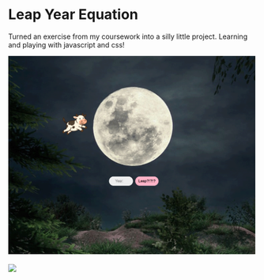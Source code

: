 <h1>Leap Year Equation</h1>
<p>Turned an exercise from my coursework into a silly little project. Learning and playing with javascript and css! </p>
<a href="https://marisavertz.github.io/Leap_Year_Silly/">
  <img src="https://raw.githubusercontent.com/MarisaVertz/Leap_Year_Silly/refs/heads/main/Leap_Year.png" width="500">
</a>
<br><br>
<a href="https://marisavertz.github.io/Leap_Year_Silly/">
  <img src="https://dabuttonfactory.com/button.png?t=View+Project&f=Calibri-Bold&ts=18&tc=fff&hp=45&vp=20&w=134&h=38&c=11&bgt=unicolored&bgc=245c68&be=1">
</a>
